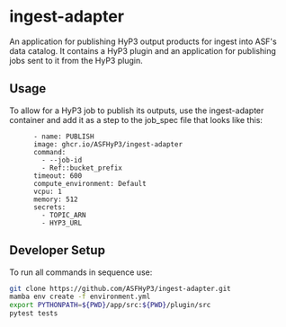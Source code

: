 # ingest-adapter

An application for publishing HyP3 output products for ingest into ASF's data catalog. 
It contains a HyP3 plugin and an application for publishing jobs sent to it from the HyP3 plugin.

## Usage

To allow for a HyP3 job to publish its outputs, use the ingest-adapter container and add it as a step to the job_spec file
that looks like this:

```
      - name: PUBLISH
      image: ghcr.io/ASFHyP3/ingest-adapter
      command:
        - --job-id
        - Ref::bucket_prefix
      timeout: 600
      compute_environment: Default
      vcpu: 1
      memory: 512
      secrets:
        - TOPIC_ARN
        - HYP3_URL
```

## Developer Setup

To run all commands in sequence use:
```bash
git clone https://github.com/ASFHyP3/ingest-adapter.git
mamba env create -f environment.yml
export PYTHONPATH=${PWD}/app/src:${PWD}/plugin/src
pytest tests
```
